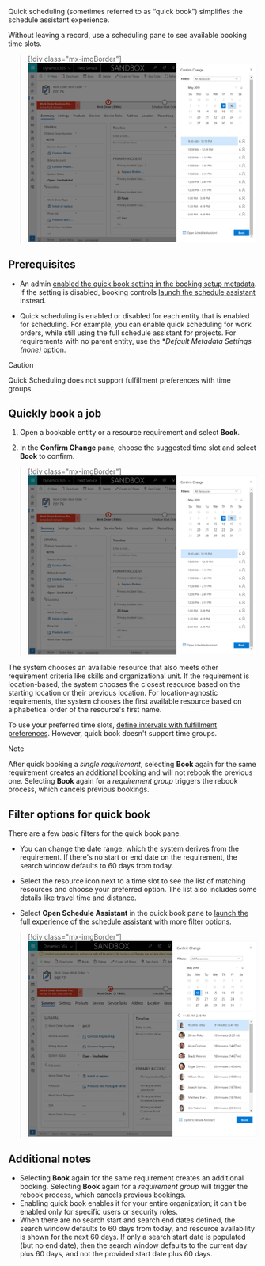 Quick scheduling (sometimes referred to as “quick book”) simplifies the schedule assistant experience.

Without leaving a record, use a scheduling pane to see available booking time slots.

> [!div class="mx-imgBorder"]
> ![Screenshot of the quick schedule pane appearing over an open work order.](../../field-service/media/scheduling-quick-book.png)

<!-- update screenshots -->

## Prerequisites

- An admin [enabled the quick book setting in the booking setup metadata](../../field-service/schedule-new-entity.md). If the setting is disabled, booking controls [launch the schedule assistant](../../field-service/schedule-assistant.md) instead.

- Quick scheduling is enabled or disabled for each entity that is enabled for scheduling. For example, you can enable quick scheduling for work orders, while still using the full schedule assistant for projects. For requirements with no parent entity, use the **Default Metadata Settings (none)* option.

>[!CAUTION]
> Quick Scheduling does not support fulfillment preferences with time groups.

## Quickly book a job

1. Open a bookable entity or a resource requirement and select **Book**.

1. In the **Confirm Change** pane, choose the suggested time slot and select **Book** to confirm.

> [!div class="mx-imgBorder"]
> ![Screenshot of the quick book pane triggered from a work order.](../../field-service/media/scheduling-quick-book.png)

The system chooses an available resource that also meets other requirement criteria like skills and organizational unit. If the requirement is location-based, the system chooses the closest resource based on the starting location or their previous location. For location-agnostic requirements, the system chooses the first available resource based on alphabetical order of the resource's first name.

To use your preferred time slots, [define intervals with fulfillment preferences](../../field-service/set-up-time-groups.md). However, quick book doesn't support time groups.

> [!NOTE]
> After quick booking a *single requirement*, selecting **Book** again for the same requirement creates an additional booking and will not rebook the previous one. Selecting **Book** again for a *requirement group* triggers the rebook process, which cancels previous bookings.

## Filter options for quick book

There are a few basic filters for the quick book pane.

- You can change the date range, which the system derives from the requirement. If there's no start or end date on the requirement, the search window defaults to 60 days from today.

- Select the resource icon next to a time slot to see the list of matching resources and choose your preferred option. The list also includes some details like travel time and distance.

- Select **Open Schedule Assistant** in the quick book pane to [launch the full experience of the schedule assistant](../../field-service/schedule-assistant.md) with more filter options.

> [!div class="mx-imgBorder"]
> ![Screenshot of the quick book pane, including the link that opens the schedule assistant.](../../field-service/media/scheduling-quick-book-select-resources2.png)

## Additional notes

- Selecting **Book** again for the same requirement creates an additional booking. Selecting **Book** again for a *requirement group* will trigger the rebook process, which cancels previous bookings.
- Enabling quick book enables it for your entire organization; it can't be enabled only for specific users or security roles. 
- When there are no search start and search end dates defined, the search window defaults to 60 days from today, and resource availability is shown for the next 60 days. If only a search start date is populated (but no end date), then the search window defaults to the current day plus 60 days, and not the provided start date plus 60 days.

